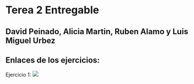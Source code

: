 # Terea 2 Entregable
## David Peinado, Alicia Martin, Ruben Alamo y Luis Miguel Urbez

## Enlaces de los ejercicios:

Ejercicio 1: <img src="https://www.plantuml.com/plantuml/svg/LOz1YeCm58RtEKNm00CPcQMWEEvcNFG6ZoJOo3CfBycYbO87QHSzIs_YIPfABNKPydtVpojz00fnG2OHlETIr8PaH3Uosg4ZNl2irHsvZFqQ608vNWXsVj4aTbg6-yrsY_7dR6T2L4dAMMNbFXA7z13lrZnTMY2mFSpJDMNMrUywWY9GsuZu-laqgrF4HUEhfqM3vk3rkC4688FedcZJQ_uFn-KhJtkbjYeT-m00"/>
